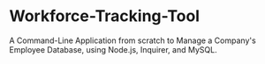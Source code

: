 # Workforce-Tracking-Tool
A Command-Line Application from scratch to Manage a Company's Employee Database, using Node.js, Inquirer, and MySQL.
